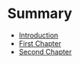 # Summary

* [Introduction](README.md)
* [First Chapter](chapter1.md)
* [Second Chapter](chaper2.md)

